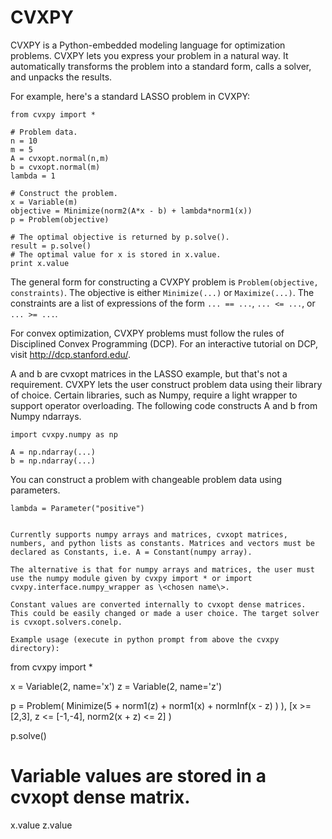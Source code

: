CVXPY
=====
CVXPY is a Python-embedded modeling language for optimization problems. CVXPY lets you express your problem in a natural way. It automatically transforms the problem into a standard form, calls a solver, and unpacks the results.

For example, here's a standard LASSO problem in CVXPY:

```
from cvxpy import *

# Problem data.
n = 10
m = 5
A = cvxopt.normal(n,m)
b = cvxopt.normal(m)
lambda = 1

# Construct the problem.
x = Variable(m)
objective = Minimize(norm2(A*x - b) + lambda*norm1(x))
p = Problem(objective)

# The optimal objective is returned by p.solve().
result = p.solve()
# The optimal value for x is stored in x.value.
print x.value
```

The general form for constructing a CVXPY problem is `Problem(objective, constraints)`. The objective is either `Minimize(...)` or `Maximize(...)`. The constraints are a list of expressions of the form `... == ...`, `... <= ...`, or `... >= ...`.

For convex optimization, CVXPY problems must follow the rules of Disciplined Convex Programming (DCP). For an interactive tutorial on DCP, visit <http://dcp.stanford.edu/>.

A and b are cvxopt matrices in the LASSO example, but that's not a requirement. CVXPY lets the user construct problem data using their library of choice. Certain libraries, such as Numpy, require a light wrapper to support operator overloading. The following code constructs A and b from Numpy ndarrays.

```
import cvxpy.numpy as np

A = np.ndarray(...)
b = np.ndarray(...)
```

You can construct a problem with changeable problem data using parameters. 

```
lambda = Parameter("positive")


Currently supports numpy arrays and matrices, cvxopt matrices, numbers, and python lists as constants. Matrices and vectors must be declared as Constants, i.e. A = Constant(numpy array). 

The alternative is that for numpy arrays and matrices, the user must use the numpy module given by cvxpy import * or import cvxpy.interface.numpy_wrapper as \<chosen name\>.

Constant values are converted internally to cvxopt dense matrices. This could be easily changed or made a user choice. The target solver is cvxopt.solvers.conelp.

Example usage (execute in python prompt from above the cvxpy directory):

```
from cvxpy import *

x = Variable(2, name='x')
z = Variable(2, name='z')

p = Problem(
        Minimize(5 + norm1(z) + norm1(x) + normInf(x - z) ) ), 
        [x >= [2,3], 
         z <= [-1,-4], 
         norm2(x + z) <= 2]
    )

p.solve()
# Variable values are stored in a cvxopt dense matrix.
x.value
z.value
```
